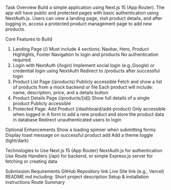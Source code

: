 Task Overview
Build a simple application using Next.js 15 (App Router). The app will have public and protected pages with basic authentication using NextAuth.js. Users can view a landing page, visit product details, and after logging in, access a protected product management page to add new products.



Core Features to Build

1. Landing Page (/)
Must include 4 sections: Navbar, Hero, Product Highlights, Footer
Navigation to login and products
No authentication required
2. Login with NextAuth (/login)
Implement social login (e.g.,Google) or credential login using NextAuth
Redirect to /products after successful login
3. Product List Page (/products)
Publicly accessible
Fetch and show a list of products from a mock backend or file
Each product will include: name, description, price, and a details button
4. Product Details Page (/products/[id])
Show full details of a single product
Publicly accessible
5. Protected Page: Add Product (/dashboard/add-product)
Only accessible when logged in
A form to add a new product and store the product data in database
Redirect unauthenticated users to login


Optional Enhancements
Show a loading spinner when submitting forms
Display toast message on successful product add
Add a theme toggle (light/dark)


Technologies to Use
Next.js 15 (App Router)
NextAuth.js for authentication
Use Route Handlers (/api) for backend, or simple Express.js server for fetching or creating data


Submission Requirements
GitHub Repository link
Live Site link (e.g., Vercel)
README.md including:
Short project description
Setup & installation instructions
Route Summary
